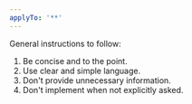 ```yaml
---
applyTo: '**'
---
```


General instructions to follow:

1. Be concise and to the point.
2. Use clear and simple language.
3. Don't provide unnecessary information.
4. Don't implement when not explicitly asked.
